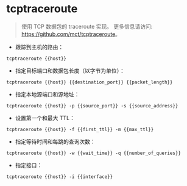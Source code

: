 # tcptraceroute

> 使用 TCP 数据包的 traceroute 实现。
> 更多信息请访问: <https://github.com/mct/tcptraceroute>。

- 跟踪到主机的路由：

`tcptraceroute {{host}}`

- 指定目标端口和数据包长度（以字节为单位）：

`tcptraceroute {{host}} {{destination_port}} {{packet_length}}`

- 指定本地源端口和源地址：

`tcptraceroute {{host}} -p {{source_port}} -s {{source_address}}`

- 设置第一个和最大 TTL：

`tcptraceroute {{host}} -f {{first_ttl}} -m {{max_ttl}}`

- 指定等待时间和每跳的查询次数：

`tcptraceroute {{host}} -w {{wait_time}} -q {{number_of_queries}}`

- 指定接口：

`tcptraceroute {{host}} -i {{interface}}`